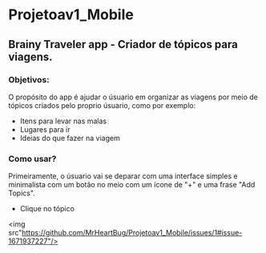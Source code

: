 # Projetoav1_Mobile
## Brainy Traveler app - Criador de tópicos para viagens.
### Objetivos:

O propósito do app é ajudar o úsuario em organizar as viagens por meio de tópicos criados pelo proprio úsuario, como por exemplo:

* Itens para levar nas malas
* Lugares para ir
* Ideias do que fazer na viagem

### Como usar?

Primeiramente, o úsuario vai se deparar com uma interface simples e minimalista com um botão no meio com um ícone de "+" e uma frase "Add Topics".
* Clique no tópico

<img src"https://github.com/MrHeartBug/Projetoav1_Mobile/issues/1#issue-1671937227"/>
